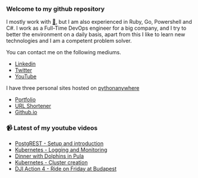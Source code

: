 ### Welcome to my github repository

I mostly work with [:snake:](https://www.python.org/), but I am also experienced in Ruby, Go, Powershell and C#. I work as a Full-Time DevOps engineer for a big company, and I try to better the environment on a daily basis, apart from this I like to learn new technologies and I am a competent problem solver.

You can contact me on the following mediums.
- [Linkedin](https://www.linkedin.com/in/r3ap3rpy)
- [Twitter](https://twitter.com/r3ap3rpy)
- [YouTube](https://www.youtube.com/channel/UC1qkMXH8d2I9DDAtBSeEHqg)

I have three personal sites hosted on [pythonanywhere](https://www.pythonanywhere.com/)
- [Portfolio](http://r3ap3rpy.pythonanywhere.com/)
- [URL Shortener](http://shortenpy.pythonanywhere.com/)
- [Github.io](https://r3ap3rpy.github.io/)

### :video_camera: Latest of my youtube videos
<!-- YOUTUBE:START -->
- [PostgREST - Setup and introduction](https://www.youtube.com/watch?v=LgPaes1lbE8)
- [Kubernetes - Logging and Monitoring](https://www.youtube.com/watch?v=nX6ORvsbgcI)
- [Dinner with Dolphins in Pula](https://www.youtube.com/watch?v=5wN_8IhPIL0)
- [Kubernetes - Cluster creation](https://www.youtube.com/watch?v=uhripPSH-1Q)
- [DJI Action 4 - Ride on Friday at Budapest](https://www.youtube.com/watch?v=eZ0Iw2swH64)
<!-- YOUTUBE:END -->

